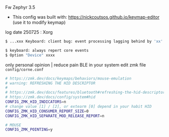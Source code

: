 Fw Zephyr 3.5
- This config was built with: https://nickcoutsos.github.io/keymap-editor (use it to modify keymap)

log date 250725 : Xorg
```bash
$ ...xxx Keyboard: client bug: event processing lagging behind by 'xx' ms, your system is too slow

$ keyboard: always repert core events
$ Option "Device" xxxx
```

only personal opinion | reduce pain BLE in your system
edit zmk file ``config/corne.conf``
```bash
# https://zmk.dev/docs/keymaps/behaviors/mouse-emulation
# warning: REFRESHING THE HID DESCRIPTOR
#
# https://zmk.dev/docs/features/bluetooth#refreshing-the-hid-descriptor
# https://zmk.dev/docs/config/system#hid
CONFIG_ZMK_HID_INDICATORS=n
# change value [1] / [2], or extearm [0] depend in your habit HID
CONFIG_ZMK_HID_CONSUMER_REPORT_SIZE=0
CONFIG_ZMK_HID_SEPARATE_MOD_RELEASE_REPORT=n

# MOUSE
CONFIG_ZMK_POINTING=y
```
